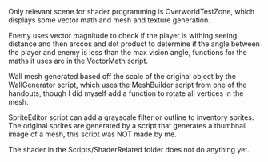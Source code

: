 Only relevant scene for shader programming is OverworldTestZone, which displays some vector math and mesh and texture generation.

Enemy uses vector magnitude to check if the player is withing seeing distance and then arccos and dot product to determine if the angle between the player and enemy is less than the max vision angle, functions for the maths it uses are in the VectorMath script.

Wall mesh generated based off the scale of the original object by the WallGenerator script, which uses the MeshBuilder script from one of the handouts, though I did myself add a function to rotate all vertices in the mesh.

SpriteEditor script can add a grayscale filter or outline to inventory sprites. 
The original sprites are generated by a script that generates a thumbnail image of a mesh, this script was NOT made by me. 

The shader in the Scripts/ShaderRelated folder does not do anything yet. 